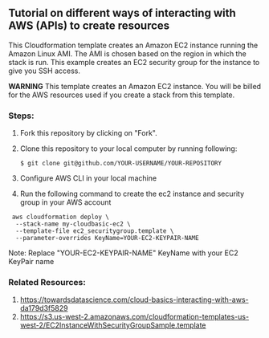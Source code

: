 ## Tutorial on different ways of interacting with AWS (APIs) to create resources

This Cloudformation template creates an Amazon EC2 instance running the Amazon Linux AMI. The AMI is chosen based on the region in which the stack is run. This example creates an EC2 security group for the instance to give you SSH access. 

**WARNING** This template creates an Amazon EC2 instance. You will be billed for the AWS resources used if you create a stack from this template.


### Steps:
1. Fork this repository by clicking on "Fork". 
2. Clone this repository to your local computer by running following:

   ```$ git clone git@github.com/YOUR-USERNAME/YOUR-REPOSITORY```
3. Configure AWS CLI in your local machine
4. Run the following command to create the ec2 instance and security group in your AWS account


```
 aws cloudformation deploy \
  --stack-name my-cloudbasic-ec2 \
  --template-file ec2_securitygroup.template \
  --parameter-overrides KeyName=YOUR-EC2-KEYPAIR-NAME
  ```

  Note: Replace "YOUR-EC2-KEYPAIR-NAME" KeyName with your EC2 KeyPair name


### Related Resources: 
1. https://towardsdatascience.com/cloud-basics-interacting-with-aws-da179d3f5829
2. https://s3.us-west-2.amazonaws.com/cloudformation-templates-us-west-2/EC2InstanceWithSecurityGroupSample.template
